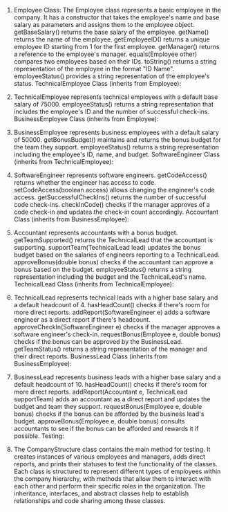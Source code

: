 1. Employee Class:
The Employee class represents a basic employee in the company.
It has a constructor that takes the employee's name and base salary as parameters and assigns them to the employee object.
getBaseSalary() returns the base salary of the employee.
getName() returns the name of the employee.
getEmployeeID() returns a unique employee ID starting from 1 for the first employee.
getManager() returns a reference to the employee's manager.
equals(Employee other) compares two employees based on their IDs.
toString() returns a string representation of the employee in the format "ID Name".
employeeStatus() provides a string representation of the employee's status.
TechnicalEmployee Class (inherits from Employee):

2. TechnicalEmployee represents technical employees with a default base salary of 75000.
employeeStatus() returns a string representation that includes the employee's ID and the number of successful check-ins.
BusinessEmployee Class (inherits from Employee):

3. BusinessEmployee represents business employees with a default salary of 50000.
getBonusBudget() maintains and returns the bonus budget for the team they support.
employeeStatus() returns a string representation including the employee's ID, name, and budget.
SoftwareEngineer Class (inherits from TechnicalEmployee):

4. SoftwareEngineer represents software engineers.
getCodeAccess() returns whether the engineer has access to code.
setCodeAccess(boolean access) allows changing the engineer's code access.
getSuccessfulCheckIns() returns the number of successful code check-ins.
checkInCode() checks if the manager approves of a code check-in and updates the check-in count accordingly.
Accountant Class (inherits from BusinessEmployee):

5. Accountant represents accountants with a bonus budget.
getTeamSupported() returns the TechnicalLead that the accountant is supporting.
supportTeam(TechnicalLead lead) updates the bonus budget based on the salaries of engineers reporting to a TechnicalLead.
approveBonus(double bonus) checks if the accountant can approve a bonus based on the budget.
employeeStatus() returns a string representation including the budget and the TechnicalLead's name.
TechnicalLead Class (inherits from TechnicalEmployee):

6. TechnicalLead represents technical leads with a higher base salary and a default headcount of 4.
hasHeadCount() checks if there's room for more direct reports.
addReport(SoftwareEngineer e) adds a software engineer as a direct report if there's headcount.
approveCheckIn(SoftwareEngineer e) checks if the manager approves a software engineer's check-in.
requestBonus(Employee e, double bonus) checks if the bonus can be approved by the BusinessLead.
getTeamStatus() returns a string representation of the manager and their direct reports.
BusinessLead Class (inherits from BusinessEmployee):

7. BusinessLead represents business leads with a higher base salary and a default headcount of 10.
hasHeadCount() checks if there's room for more direct reports.
addReport(Accountant e, TechnicalLead supportTeam) adds an accountant as a direct report and updates the budget and team they support.
requestBonus(Employee e, double bonus) checks if the bonus can be afforded by the business lead's budget.
approveBonus(Employee e, double bonus) consults accountants to see if the bonus can be afforded and rewards it if possible.
Testing:

8. The CompanyStructure class contains the main method for testing.
It creates instances of various employees and managers, adds direct reports, and prints their statuses to test the functionality of the classes.
Each class is structured to represent different types of employees within the company hierarchy, with methods that allow them to interact with each other and perform their specific roles in the organization. The inheritance, interfaces, and abstract classes help to establish relationships and code sharing among these classes.
